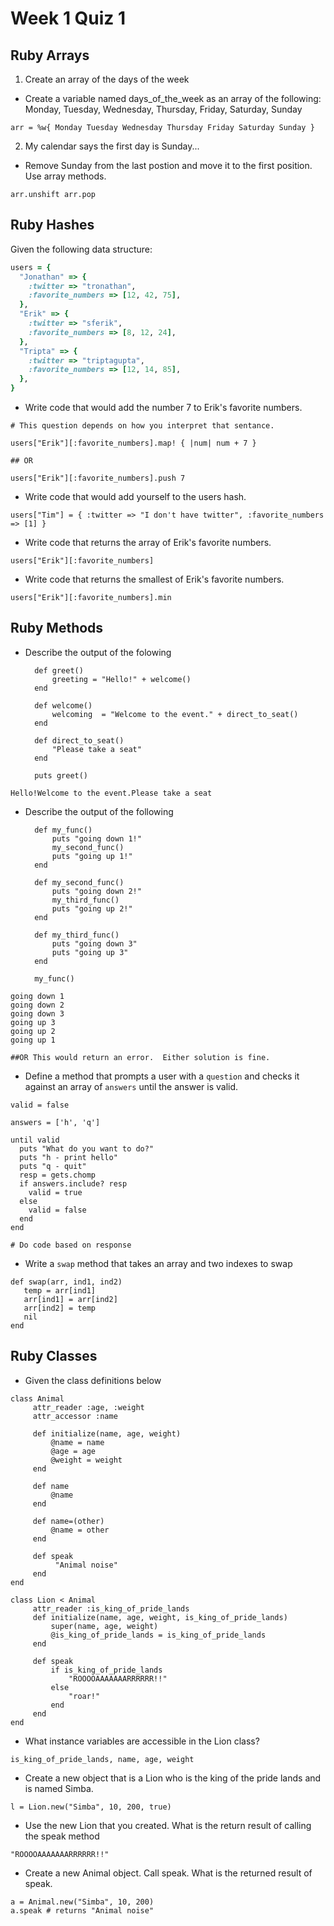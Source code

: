 # Week 1 Quiz 1

## Ruby Arrays

1. Create an array of the days of the week
 - Create a variable named days_of_the_week as an array of the following: Monday, Tuesday, Wednesday, Thursday, Friday, Saturday, Sunday
 
```
arr = %w{ Monday Tuesday Wednesday Thursday Friday Saturday Sunday }
```

2. My calendar says the first day is Sunday...
 - Remove Sunday from the last postion and move it to the first position. Use array methods.

```
arr.unshift arr.pop
```

## Ruby Hashes

Given the following data structure:

```ruby 
users = {
  "Jonathan" => {
    :twitter => "tronathan",
    :favorite_numbers => [12, 42, 75],
  },
  "Erik" => {
    :twitter => "sferik",
    :favorite_numbers => [8, 12, 24],
  },
  "Tripta" => {
    :twitter => "triptagupta",
    :favorite_numbers => [12, 14, 85],
  },
}
```

- Write code that would add the number 7 to Erik's favorite numbers.
```
# This question depends on how you interpret that sentance.

users["Erik"][:favorite_numbers].map! { |num| num + 7 }

## OR

users["Erik"][:favorite_numbers].push 7
````
- Write code that would add yourself to the users hash.
```
users["Tim"] = { :twitter => "I don't have twitter", :favorite_numbers => [1] }
```
- Write code that returns the array of Erik's favorite numbers.
```
users["Erik"][:favorite_numbers]
```
- Write code that returns the smallest of Erik's favorite numbers.
```
users["Erik"][:favorite_numbers].min
```

## Ruby Methods 
    
* Describe the output of the folowing
        
        def greet()
            greeting = "Hello!" + welcome()
        end
        
        def welcome()
            welcoming  = "Welcome to the event." + direct_to_seat()
        end
        
        def direct_to_seat()
            "Please take a seat"
        end
        
        puts greet()
        

```
Hello!Welcome to the event.Please take a seat
```

* Describe the output of the following
    
        def my_func()
            puts "going down 1!"
            my_second_func()
            puts "going up 1!"
        end
        
        def my_second_func()
            puts "going down 2!"
            my_third_func()
            puts "going up 2!"
        end
        
        def my_third_func()
            puts "going down 3"
            puts "going up 3"
        end 
 
        my_func()

```
going down 1
going down 2
going down 3
going up 3
going up 2
going up 1

##OR This would return an error.  Either solution is fine. 
```

* Define a method that prompts a user with a `question` and checks it against an array of `answers` until the answer is valid.

```
valid = false

answers = ['h', 'q']

until valid
  puts "What do you want to do?"
  puts "h - print hello"
  puts "q - quit"
  resp = gets.chomp
  if answers.include? resp
    valid = true
  else
    valid = false
  end
end

# Do code based on response

```


* Write a `swap` method that takes an array and two indexes to swap

```
def swap(arr, ind1, ind2)
   temp = arr[ind1]
   arr[ind1] = arr[ind2]
   arr[ind2] = temp
   nil
end
```
 
## Ruby Classes

* Given the class definitions below
    

```
class Animal
     attr_reader :age, :weight
     attr_accessor :name
     
     def initialize(name, age, weight)
         @name = name
         @age = age
         @weight = weight
     end
     
     def name
         @name
     end
     
     def name=(other)
         @name = other
     end

     def speak
          "Animal noise"
     end
end

class Lion < Animal
     attr_reader :is_king_of_pride_lands
     def initialize(name, age, weight, is_king_of_pride_lands)
         super(name, age, weight)
         @is_king_of_pride_lands = is_king_of_pride_lands
     end
     
     def speak
         if is_king_of_pride_lands
             "ROOOOAAAAAAARRRRRR!!"
         else
             "roar!"
         end
     end
end
```
     
* What instance variables are accessible in the Lion class?

```
is_king_of_pride_lands, name, age, weight
```
* Create a new object that is a Lion who is the king of the pride lands and is named Simba.

```
l = Lion.new("Simba", 10, 200, true)
```

* Use the new Lion that you created.  What is the return result of calling the speak method

```
"ROOOOAAAAAAARRRRRR!!"
```

* Create a new Animal object.  Call speak.  What is the returned result of speak.

```
a = Animal.new("Simba", 10, 200)
a.speak # returns "Animal noise"
```
